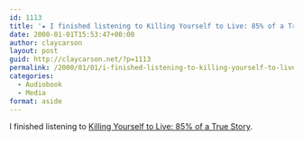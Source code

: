 ```yaml
---
id: 1113
title: '★ I finished listening to Killing Yourself to Live: 85% of a True Story'
date: 2000-01-01T15:53:47+00:00
author: claycarson
layout: post
guid: http://claycarson.net/?p=1113
permalink: /2000/01/01/i-finished-listening-to-killing-yourself-to-live-85-of-a-true-story/
categories:
  - Audiobook
  - Media
format: aside
---
```

I finished listening to [Killing Yourself to Live: 85% of a True Story](http://amazon.com/exec/obidos/ASIN/0743264460/claycarson0c-20).